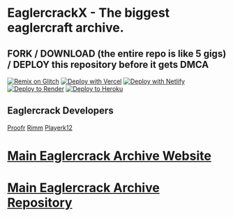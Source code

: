 # EaglercrackX - The biggest eaglercraft archive.

## FORK / DOWNLOAD (the entire repo is like 5 gigs) / DEPLOY this repository before it gets DMCA
[![Remix on Glitch](https://binbashbanana.github.io/deploy-buttons/buttons/remade/glitch.svg)](https://glitch.com/edit/#!/import/github/eaglercrack/eaglercrack.github.io)
[![Deploy with Vercel](https://binbashbanana.github.io/deploy-buttons/buttons/remade/vercel.svg)](https://vercel.com/new/clone?repository-url=https%3A%2F%2Fgithub.com%2Feaglercrack%2Feaglercrack.github.io)
[![Deploy with Netlify](https://binbashbanana.github.io/deploy-buttons/buttons/remade/netlify.svg)](https://app.netlify.com/start/deploy?repository=https://github.com/eaglercrack/eaglercrack.github.io/)
[![Deploy to Render](https://binbashbanana.github.io/deploy-buttons/buttons/remade/render.svg)](https://render.com/deploy?repo=https://github.com/eaglercrack/eaglercrack.github.io)
[![Deploy to Heroku](https://binbashbanana.github.io/deploy-buttons/buttons/remade/heroku.svg)](https://heroku.com/deploy/?template=https://github.com/eaglercrack/eaglercrack.github.io)

## Eaglercrack Developers
[Proofr](https://github.com/proofr)
[Rimm](https://github.com/rimmvb)
[Playerk12](https://github.com/playerk12)
# [ Main Eaglercrack Archive Website](https://eaglercrack.github.io)
# [Main Eaglercrack Archive Repository](https://github.com/eaglercrack/eaglercrack.github.io)
